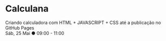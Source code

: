 # Calculana
Criando calculadora com HTML + JAVASCRIPT + CSS até a publicação no GitHub Pages <br>
Sáb, 25 Mai ● 09:00 - 11:00

